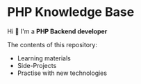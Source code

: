 # PHP Knowledge Base

Hi 👋 I'm a **PHP Backend developer**

The contents of this repository:
- Learning materials
- Side-Projects
- Practise with new technologies

